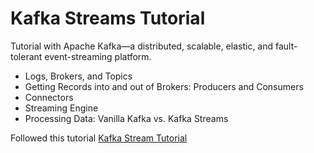 # Kafka Streams Tutorial

 Tutorial with Apache Kafka—a distributed, scalable, elastic, and fault-tolerant event-streaming platform.

- Logs, Brokers, and Topics
- Getting Records into and out of Brokers: Producers and Consumers
- Connectors
- Streaming Engine
- Processing Data: Vanilla Kafka vs. Kafka Streams

Followed this tutorial [Kafka Stream Tutorial](https://developer.confluent.io/learn-kafka/kafka-streams/get-started/?utm_source=youtube&utm_medium=video&utm_campaign=tm.devx_ch.cd-kafka-streams-101_content.stream-processing)

